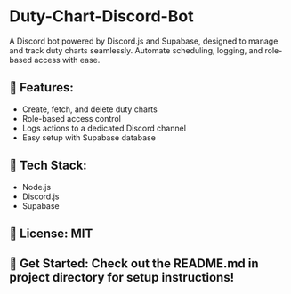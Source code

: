 # Duty-Chart-Discord-Bot
A Discord bot powered by Discord.js and Supabase, designed to manage and track duty charts seamlessly. Automate scheduling, logging, and role-based access with ease.

## 🚀 Features:

- Create, fetch, and delete duty charts
- Role-based access control
- Logs actions to a dedicated Discord channel
- Easy setup with Supabase database

## 🔧 Tech Stack:
- Node.js
- Discord.js
- Supabase
## 📜 License: MIT

## 🔗 Get Started: Check out the README.md in project directory for setup instructions!
